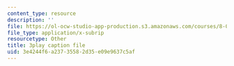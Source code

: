```yaml
---
content_type: resource
description: ''
file: https://ol-ocw-studio-app-production.s3.amazonaws.com/courses/8-05-quantum-physics-ii-fall-2013/3e4244f6a23735582d35e09e9637c5af_ZTNip78TUvA.srt
file_type: application/x-subrip
resourcetype: Other
title: 3play caption file
uid: 3e4244f6-a237-3558-2d35-e09e9637c5af
---
```

